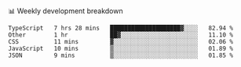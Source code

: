 📊 Weekly development breakdown
<!--START_SECTION:waka-->
```text
TypeScript   7 hrs 28 mins   ████████████████████▓░░░░   82.94 % 
Other        1 hr            ██▓░░░░░░░░░░░░░░░░░░░░░░   11.10 % 
CSS          11 mins         ▓░░░░░░░░░░░░░░░░░░░░░░░░   02.06 % 
JavaScript   10 mins         ▒░░░░░░░░░░░░░░░░░░░░░░░░   01.89 % 
JSON         9 mins          ▒░░░░░░░░░░░░░░░░░░░░░░░░   01.85 % 
```
<!--END_SECTION:waka-->
